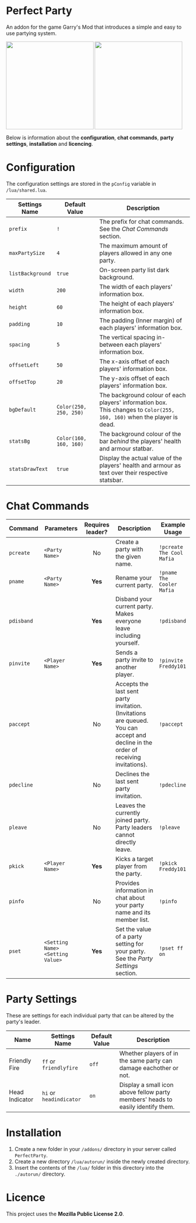 # Perfect Party

An addon for the game Garry's Mod that introduces a simple and easy to use partying system.

<img src="https://i.imgur.com/u1lbTwu.png" align="left" height="240">
<img src="https://i.imgur.com/i4G43Nr.png" height="240">

Below is information about the **configuration**, **chat commands**, **party settings**,  **installation** and **licencing**.

# Configuration

The configuration settings are stored in the `pConfig` variable in `/lua/shared.lua`.

| Settings Name | Default Value | Description |
|-|-|-|
| `prefix` | `!` | The prefix for chat commands. See the *Chat Commands* section. |
| `maxPartySize` | `4` | The maximum amount of players allowed in any one party. |
| `listBackground` | `true` | On-screen party list dark background. |
| `width` | `200` | The width of each players' information box. |
| `height` | `60` | The height of each players' information box. |
| `padding` | `10` | The padding (Inner margin) of each players' information box. |
| `spacing` | `5` | The vertical spacing in-between each players' information box. |
| `offsetLeft` | `50` | The x-axis offset of each players' information box. |
| `offsetTop` | `20` | The y-axis offset of each players' information box. |
| `bgDefault` | `Color(250, 250, 250)` | The background colour of each players' information box.<br>This changes to `Color(255, 160, 160)` when the player is dead. |
| `statsBg` | `Color(160, 160, 160)` | The background colour of the bar *behind* the players' health and armour statbar. |
| `statsDrawText` | `true` | Display the actual value of the players' health and armour as text over their respective statsbar. |

# Chat Commands

| Command | Parameters  | Requires leader? | Description | Example Usage |
|-|-|:-:|-|-|
| `pcreate` | `<Party Name>` | No | Create a party with the given name. | `!pcreate The Cool Mafia` |
| `pname` | `<Party Name>` | **Yes** | Rename your current party. | `!pname The Cooler Mafia` |
| `pdisband` | | **Yes** | Disband your current party. Makes everyone leave including yourself. | `!pdisband` |
| `pinvite` | `<Player Name>` | **Yes** | Sends a party invite to another player. | `!pinvite Freddy101` |
| `paccept` | | No | Accepts the last sent party invitation.<br>(Invitations are queued. You can accept and decline in the order of receiving invitations). | `!paccept` |
| `pdecline` | | No | Declines the last sent party invitation. | `!pdecline` |
| `pleave` | | No | Leaves the currently joined party. Party leaders cannot directly leave. | `!pleave` |
| `pkick` | `<Player Name>` | **Yes** | Kicks a target player from the party. | `!pkick Freddy101` |
| `pinfo` | | No | Provides information in chat about your party name and its member list. | `!pinfo` |
| `pset` | `<Setting Name> <Setting Value>` | **Yes** | Set the value of a party setting for your party.<br>See the *Party Settings* section. | `!pset ff on` |

# Party Settings

These are settings for each individual party that can be altered by the party's leader.

| Name | Settings Name | Default Value | Description |
|-|-|-|-|
| Friendly Fire | `ff` or `friendlyfire` | `off` | Whether players of in the same party can damage eachother or not. |
| Head Indicator | `hi` or `headindicator` | `on` | Display a small icon above fellow party members' heads to easily identify them. |

# Installation

1. Create a new folder in your `/addons/` directory in your server called `PerfectParty`.
2. Create a new directory `/lua/autorun/` inside the newly created directory.
3. Insert the contents of the `/lua/` folder in this directory into the `./autorun/` directory.

# Licence

This project uses the **Mozilla Public License 2.0**.

